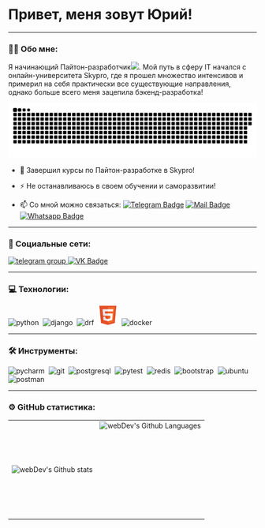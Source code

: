 # Привет, меня зовут Юрий!

---

### :man_technologist: Обо мне:

Я начинающий Пайтон-разработчик<img src="https://media.giphy.com/media/WUlplcMpOCEmTGBtBW/giphy.gif" width="30px">. 
Мой путь в сферу IT начался с онлайн-университета Skypro, где я прошел множество интенсивов и примерил на себя практически все существующие направления, однако больше всего меня зацепила бэкенд-разработка! 

<p align="center">
 <img width="600" src="assets/github-snake.svg" alt="snake"/>
</p>

- :seedling: Завершил курсы по Пайтон-разработке в Skypro!

- :zap: Не останавливаюсь в своем обучении и саморазвитии!

- :mailbox: Со мной можно связаться: [![Telegram Badge](https://img.shields.io/badge/-telegram-blue?style=flat&logo=Telegram&logoColor=white)](https://t.me/@Yuri_ogorodnik) [![Mail Badge](https://img.shields.io/badge/mail-%23EA4335.svg?style=plastic&logo=mail&logoColor=white)](mailto:yuri.ogorodnik@mail.ru) [![Whatsapp Badge](https://img.shields.io/badge/whatsapp-%2325D366.svg?style=plastic&logo=whatsapp&logoColor=white)](https://wa.me/375447693412)

---

### 🤝 Социальные сети:

  <div id="badges">
    <a href="https://t.me/@Yuri_ogorodnik" target="_blank">
      <img src="https://cdn-icons-png.flaticon.com/512/2111/2111646.png" width="40" height="40" alt="telegram group" />
    </a>
    <a href="https://vk.com/id736171735" target="_blank">
      <img src="https://cdn-icons-png.flaticon.com/512/145/145813.png" width="40" height="40" alt="VK Badge"/>
    </a>
  </div>

---

### 💻 Технологии:

<div>
  <img src="https://upload.wikimedia.org/wikipedia/commons/c/c3/Python-logo-notext.svg" title="python" alt="python" width="40" height="40"/>&nbsp
  <img src="https://cdn.coursehunter.net/categories/80x80/django.webp" title="django" alt="django" width="40" height="40"/>&nbsp
  <img src="https://storage.caktusgroup.com/media/blog-images/drf-logo2.png" title="drf" alt="drf" width="40" height="40"/>&nbsp
  <img src="https://github.com/devicons/devicon/blob/master/icons/html5/html5-original.svg" title="html5" alt="html5" width="40" height="40"/>&nbsp
  <img src="https://profilinator.rishav.dev/skills-assets/docker-original-wordmark.svg" title="docker" alt="docker" width="40" height="40"/>&nbsp   
</div>

---

### 🛠 Инструменты:

<div>
  <img src="https://upload.wikimedia.org/wikipedia/commons/1/1d/PyCharm_Icon.svg" title="pycharm" alt="pycharm" width="40" height="40"/>&nbsp;
  <img src="https://upload.wikimedia.org/wikipedia/commons/thumb/3/3f/Git_icon.svg/1200px-Git_icon.svg.png" title="git" alt="git" width="40" height="40"/>&nbsp;
  <img src="https://upload.wikimedia.org/wikipedia/commons/2/29/Postgresql_elephant.svg" title="postgresql" alt="postgresql" width="40" height="40"/>&nbsp;
  <img src="https://upload.wikimedia.org/wikipedia/commons/b/ba/Pytest_logo.svg" title="pytest" alt="pytest" width="40" height="40"/>&nbsp;
  <img src="https://is3-ssl.mzstatic.com/image/thumb/Purple124/v4/17/cd/a2/17cda2a0-b641-c3d0-3d22-141704a40eef/Icon.png/1200x630bb.png" title="redis" alt="redis" width="40" height="40"/>&nbsp;
  <img src="https://cdn.worldvectorlogo.com/logos/bootstrap-4.svg" title="bootstrap" alt="bootstrap" width="40" height="40"/>&nbsp;
  <img src="https://seeklogo.com/images/U/ubuntu-logo-8FDEC6A07B-seeklogo.com.png" title="ubuntu" alt="ubuntu" width="40" height="40"/>&nbsp;
  <img src="https://www.vectorlogo.zone/logos/getpostman/getpostman-icon.svg" title="postman" alt="postman" width="40" height="40"/>&nbsp;
</div>

---

### ⚙️ GitHub статистика:

<table>
  <tr>
    <td>
      <img align="left" src="http://github-readme-streak-stats.herokuapp.com?user=YuriOgorodnik&theme=dark&background=000000" alt="webDev's Github stats" />
    </td>
    <td>
      <img height="195px" align="right" alt="webDev's Github Languages" src="https://github-readme-stats-sigma-five.vercel.app/api/top-langs/?username=YuriOgorodnik&layout=compact&theme=vision-friendly-dark" />
    </td>
  </tr>
</table>

